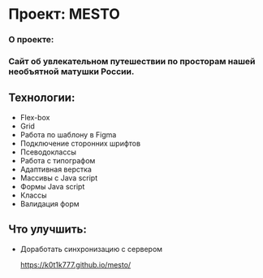 # 				Проект: MESTO

### О проекте:

### 	Сайт об увлекательном путешествии по просторам нашей необъятной матушки России.

## **Технологии:**

- Flex-box
- Grid
- Работа по шаблону в Figma
- Подключение сторонних шрифтов
- Псеводоклассы
- Работа с типографом
- Адаптивная верстка
- Массивы с Java script
- Формы Java script
- Классы
- Валидация форм

## Что улучшить:

* Доработать синхронизацию с сервером

  https://k0t1k777.github.io/mesto/
